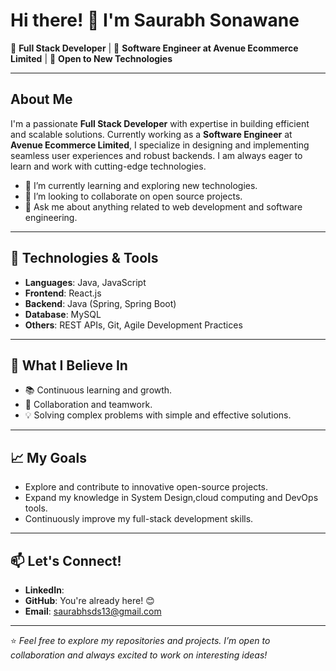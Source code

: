 # Hi there! 👋 I'm Saurabh Sonawane

🚀 **Full Stack Developer** | 💼 **Software Engineer at Avenue Ecommerce Limited** | 🌱 **Open to New Technologies**

---

## About Me
I'm a passionate **Full Stack Developer** with expertise in building efficient and scalable solutions. Currently working as a **Software Engineer** at **Avenue Ecommerce Limited**, I specialize in designing and implementing seamless user experiences and robust backends. I am always eager to learn and work with cutting-edge technologies.

- 🌱 I’m currently learning and exploring new technologies.
- 👯 I’m looking to collaborate on open source projects.
- 💬 Ask me about anything related to web development and software engineering.

---

## 🔧 Technologies & Tools
- **Languages**: Java, JavaScript
- **Frontend**: React.js
- **Backend**: Java (Spring, Spring Boot)
- **Database**: MySQL
- **Others**: REST APIs, Git, Agile Development Practices

---

## 🌟 What I Believe In
- 📚 Continuous learning and growth.
- 🤝 Collaboration and teamwork.
- 💡 Solving complex problems with simple and effective solutions.

---

## 📈 My Goals
- Explore and contribute to innovative open-source projects.
- Expand my knowledge in System Design,cloud computing and DevOps tools.
- Continuously improve my full-stack development skills.

---

## 📫 Let's Connect!
- **LinkedIn**: [](#)
- **GitHub**: You're already here! 😊
- **Email**: saurabhsds13@gmail.com

---

⭐️ _Feel free to explore my repositories and projects. I’m open to collaboration and always excited to work on interesting ideas!_
